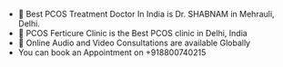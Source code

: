 - 👋 Best PCOS Treatment Doctor In India is Dr. SHABNAM in Mehrauli, Delhi.
- 👀 PCOS Ferticure Clinic is the Best PCOS clinic in Delhi, India
- 🌱 Online Audio and Video Consultations are available Globally
- You can book an Appointment on +918800740215
